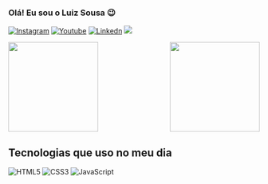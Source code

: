 ### Olá! Eu sou o Luiz Sousa 😉

[![Instagram](https://img.shields.io/badge/Instagram-E4405F?style=for-the-badge&logo=instagram&logoColor=white)](https://www.instagram.com/luiz_henriiq12/)
[![Youtube](https://img.shields.io/badge/YouTube-FF0000?style=for-the-badge&logo=youtube&logoColor=white)](https://youtube.com/@SousaCode)
[![Linkedn](https://img.shields.io/badge/LinkedIn-0077B5?style=for-the-badge&logo=linkedin&logoColor=white)](https://www.linkedin.com/in/luiz-henrique-sousa/)
<a href = "mailto:devluizsousa@gmail.com"><img src="https://img.shields.io/badge/-Gmail-%23333?style=for-the-badge&logo=gmail&logoColor=white" target="_blank"></a>

<div>
  <img  height="180em" src="https://github-readme-stats.vercel.app/api?username=DevSousa1&show_icons=true&theme=midnight-purple&include_all_commits=true&count_private=true"/>
  
  <img align="right" height="180em" src="https://github-readme-stats.vercel.app/api/top-langs/?username=DevSousa1&layout=compact&langs_count=16&theme=midnight-purple"/>
</div>

## Tecnologias que uso no meu dia

![HTML5](https://img.shields.io/badge/HTML5-E34F26?style=for-the-badge&logo=html5&logoColor=white)
![CSS3](https://img.shields.io/badge/CSS3-1572B6?style=for-the-badge&logo=css3&logoColor=white)
![JavaScript](https://img.shields.io/badge/JavaScript-F7DF1E?style=for-the-badge&logo=javascript&logoColor=black)

